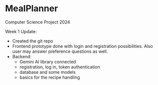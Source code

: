 # MealPlanner
Computer Science Project 2024

Week 1 Update:
- Created the git repo
- Frontend prototype done with login and registration possibilities. Also user may answer preference questions as well.
- Backend: 
  - Gemini AI library connected
  - registration, log in, token authentication
  - database and some models
  - basics for the recipe handling
